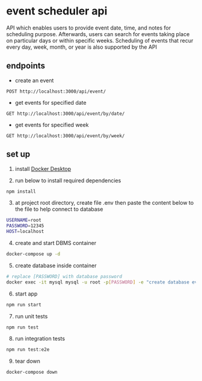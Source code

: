 # event scheduler api

API which enables users to provide event date, time, and notes for scheduling purpose. Afterwards, users can search for events taking place on particular days or within specific weeks. Scheduling of events that recur every day, week, month, or year is also supported by the API

## endpoints

- create an event

```http
POST http://localhost:3000/api/event/
```

- get events for specified date

```http
GET http://localhost:3000/api/event/by/date/
```

- get events for specified week

```http
GET http://localhost:3000/api/event/by/week/
```

## set up

1. install [Docker Desktop](https://www.docker.com/products/docker-desktop)

2. run below to install required dependencies

```sh
npm install
```

3. at project root directory, create file .env then paste the content below to the file to help connect to database

```sh
USERNAME=root
PASSWORD=12345
HOST=localhost
```

4. create and start DBMS container

```sh
docker-compose up -d
```

5. create database inside container

```sh
# replace [PASSWORD] with database password
docker exec -it mysql mysql -u root -p[PASSWORD] -e "create database events;"
```

6. start app
   
```sh
npm run start
```

7. run unit tests

```sh
npm run test
```

8. run integration tests

```sh
npm run test:e2e
```

9. tear down
```sh
docker-compose down
```
